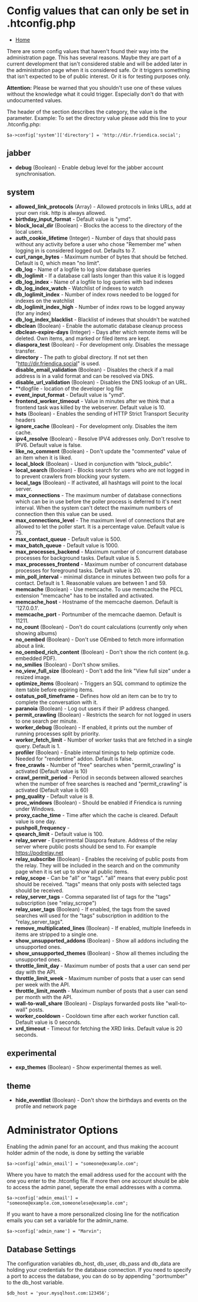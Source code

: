 Config values that can only be set in .htconfig.php
===================================================

* [Home](help)

There are some config values that haven't found their way into the administration page.
This has several reasons.
Maybe they are part of a current development that isn't considered stable and will be added later in the administration page when it is considered safe.
Or it triggers something that isn't expected to be of public interest.
Or it is for testing purposes only.

**Attention:** Please be warned that you shouldn't use one of these values without the knowledge what it could trigger.
Especially don't do that with undocumented values.

The header of the section describes the category, the value is the parameter.
Example: To set the directory value please add this line to your .htconfig.php:

    $a->config['system']['directory'] = 'http://dir.friendica.social';

## jabber ##
* **debug** (Boolean) - Enable debug level for the jabber account synchronisation.

## system ##

* **allowed_link_protocols** (Array) - Allowed protocols in links URLs, add at your own risk. http is always allowed.
* **birthday_input_format** - Default value is "ymd".
* **block_local_dir** (Boolean) - Blocks the access to the directory of the local users.
* **auth_cookie_lifetime** (Integer) - Number of days that should pass without any activity before a user who chose "Remember me" when logging in is considered logged out. Defaults to 7.
* **curl_range_bytes** - Maximum number of bytes that should be fetched. Default is 0, which mean "no limit".
* **db_log** - Name of a logfile to log slow database queries
* **db_loglimit** - If a database call lasts longer than this value it is logged
* **db_log_index** - Name of a logfile to log queries with bad indexes
* **db_log_index_watch** - Watchlist of indexes to watch
* **db_loglimit_index** - Number of index rows needed to be logged for indexes on the watchlist
* **db_loglimit_index_high** - Number of index rows to be logged anyway (for any index)
* **db_log_index_blacklist** - Blacklist of indexes that shouldn't be watched
* **dbclean** (Boolean) - Enable the automatic database cleanup process
* **dbclean-expire-days** (Integer) - Days after which remote items will be deleted. Own items, and marked or filed items are kept.
* **diaspora_test** (Boolean) - For development only. Disables the message transfer.
* **directory** - The path to global directory. If not set then "http://dir.friendica.social" is used.
* **disable_email_validation** (Boolean) - Disables the check if a mail address is in a valid format and can be resolved via DNS.
* **disable_url_validation** (Boolean) - Disables the DNS lookup of an URL.
* **dlogfile - location of the developer log file
* **event_input_format** - Default value is "ymd".
* **frontend_worker_timeout** - Value in minutes after we think that a frontend task was killed by the webserver. Default value is 10.
* **hsts** (Boolean) - Enables the sending of HTTP Strict Transport Security headers
* **ignore_cache** (Boolean) - For development only. Disables the item cache.
* **ipv4_resolve** (Boolean) - Resolve IPV4 addresses only. Don't resolve to IPV6. Default value is false.
* **like_no_comment** (Boolean) - Don't update the "commented" value of an item when it is liked.
* **local_block** (Boolean) - Used in conjunction with "block_public".
* **local_search** (Boolean) - Blocks search for users who are not logged in to prevent crawlers from blocking your system.
* **local_tags** (Boolean) - If activated, all hashtags will point to the local server.
* **max_connections** - The maximum number of database connections which can be in use before the poller process is deferred to it's next interval.  When the system can't detect the maximum numbers of connection then this value can be used.
* **max_connections_level** - The maximum level of connections that are allowed to let the poller start. It is a percentage value. Default value is 75.
* **max_contact_queue** - Default value is 500.
* **max_batch_queue** - Default value is 1000.
* **max_processes_backend** - Maximum number of concurrent database processes for background tasks. Default value is 5.
* **max_processes_frontend** - Maximum number of concurrent database processes for foreground tasks. Default value is 20.
* **min_poll_interval** - minimal distance in minutes between two polls for a contact. Default is 1. Reasonable values are between 1 and 59.
* **memcache** (Boolean) - Use memcache. To use memcache the PECL extension "memcache" has to be installed and activated.
* **memcache_host** - Hostname of the memcache daemon. Default is '127.0.0.1'.
* **memcache_port** - Portnumber of the memcache daemon. Default is 11211.
* **no_count** (Boolean) - Don't do count calculations (currently only when showing albums)
* **no_oembed** (Boolean) - Don't use OEmbed to fetch more information about a link.
* **no_oembed_rich_content** (Boolean) - Don't show the rich content (e.g. embedded PDF).
* **no_smilies** (Boolean) - Don't show smilies.
* **no_view_full_size** (Boolean) - Don't add the link "View full size" under a resized image.
* **optimize_items** (Boolean) - Triggers an SQL command to optimize the item table before expiring items.
* **ostatus_poll_timeframe** - Defines how old an item can be to try to complete the conversation with it.
* **paranoia** (Boolean) - Log out users if their IP address changed.
* **permit_crawling** (Boolean) - Restricts the search for not logged in users to one search per minute.
* **worker_debug** (Boolean) - If enabled, it prints out the number of running processes split by priority.
* **worker_fetch_limit** - Number of worker tasks that are fetched in a single query. Default is 1.
* **profiler** (Boolean) - Enable internal timings to help optimize code. Needed for "rendertime" addon. Default is false.
* **free_crawls** - Number of "free" searches when "permit_crawling" is activated (Default value is 10)
* **crawl_permit_period** - Period in seconds between allowed searches when the number of free searches is reached and "permit_crawling" is activated (Default value is 60)
* **png_quality** - Default value is 8.
* **proc_windows** (Boolean) - Should be enabled if Friendica is running under Windows.
* **proxy_cache_time** - Time after which the cache is cleared. Default value is one day.
* **pushpoll_frequency** -
* **qsearch_limit** - Default value is 100.
* **relay_server** - Experimental Diaspora feature. Address of the relay server where public posts should be send to. For example https://podrelay.net
* **relay_subscribe** (Boolean) - Enables the receiving of public posts from the relay. They will be included in the search and on the community page when it is set up to show all public items.
* **relay_scope** - Can be "all" or "tags". "all" means that every public post should be received. "tags" means that only posts with selected tags should be received.
* **relay_server_tags** - Comma separated list of tags for the "tags" subscription (see "relay_scrope")
* **relay_user_tags** (Boolean) - If enabled, the tags from the saved searches will used for the "tags" subscription in addition to the "relay_server_tags".
* **remove_multiplicated_lines** (Boolean) - If enabled, multiple linefeeds in items are stripped to a single one.
* **show_unsupported_addons** (Boolean) - Show all addons including the unsupported ones.
* **show_unsupported_themes** (Boolean) - Show all themes including the unsupported ones.
* **throttle_limit_day** - Maximum number of posts that a user can send per day with the API.
* **throttle_limit_week** - Maximum number of posts that a user can send per week with the API.
* **throttle_limit_month** - Maximum number of posts that a user can send per month with the API.
* **wall-to-wall_share** (Boolean) - Displays forwarded posts like "wall-to-wall" posts.
* **worker_cooldown** - Cooldown time after each worker function call. Default value is 0 seconds.
* **xrd_timeout** - Timeout for fetching the XRD links. Default value is 20 seconds.

## experimental ##

* **exp_themes** (Boolean) - Show experimental themes as well.

## theme ##

* **hide_eventlist** (Boolean) - Don't show the birthdays and events on the profile and network page

# Administrator Options #

Enabling the admin panel for an account, and thus making the account holder admin of the node, is done by setting the variable

    $a->config['admin_email'] = "someone@example.com";

Where you have to match the email address used for the account with the one you enter to the .htconfig file.
If more then one account should be able to access the admin panel, seperate the email addresses with a comma.

    $a->config['admin_email'] = "someone@example.com,someonelese@example.com";

If you want to have a more personalized closing line for the notification emails you can set a variable for the admin_name.

    $a->config['admin_name'] = "Marvin";

## Database Settings

The configuration variables db_host, db_user, db_pass and db_data are holding your credentials for the database connection.
If you need to specify a port to access the database, you can do so by appending ":portnumber" to the db_host variable.

    $db_host = 'your.mysqlhost.com:123456';
